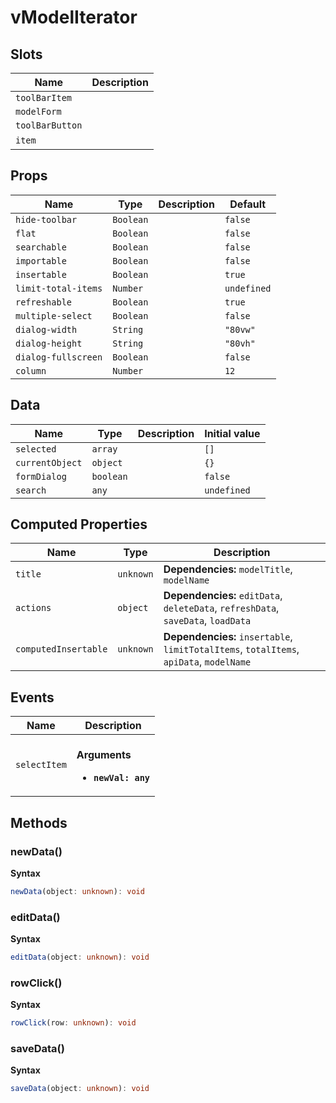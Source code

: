 # vModelIterator

## Slots

| Name            | Description |
| --------------- | ----------- |
| `toolBarItem`   |             |
| `modelForm`     |             |
| `toolBarButton` |             |
| `item`          | &nbsp;      |

## Props

| Name                | Type      | Description | Default     |
| ------------------- | --------- | ----------- | ----------- |
| `hide-toolbar`      | `Boolean` |             | `false`     |
| `flat`              | `Boolean` |             | `false`     |
| `searchable`        | `Boolean` |             | `false`     |
| `importable`        | `Boolean` |             | `false`     |
| `insertable`        | `Boolean` |             | `true`      |
| `limit-total-items` | `Number`  |             | `undefined` |
| `refreshable`       | `Boolean` |             | `true`      |
| `multiple-select`   | `Boolean` |             | `false`     |
| `dialog-width`      | `String`  |             | `"80vw"`    |
| `dialog-height`     | `String`  |             | `"80vh"`    |
| `dialog-fullscreen` | `Boolean` |             | `false`     |
| `column`            | `Number`  |             | `12`        |

## Data

| Name            | Type      | Description | Initial value |
| --------------- | --------- | ----------- | ------------- |
| `selected`      | `array`   |             | `[]`          |
| `currentObject` | `object`  |             | `{}`          |
| `formDialog`    | `boolean` |             | `false`       |
| `search`        | `any`     |             | `undefined`   |

## Computed Properties

| Name                 | Type      | Description                                                                             |
| -------------------- | --------- | --------------------------------------------------------------------------------------- |
| `title`              | `unknown` | **Dependencies:** `modelTitle`, `modelName`                                             |
| `actions`            | `object`  | **Dependencies:** `editData`, `deleteData`, `refreshData`, `saveData`, `loadData`       |
| `computedInsertable` | `unknown` | **Dependencies:** `insertable`, `limitTotalItems`, `totalItems`, `apiData`, `modelName` |

## Events

| Name         | Description                                                |
| ------------ | ---------------------------------------------------------- |
| `selectItem` | <br/>**Arguments**<br/><ul><li>**`newVal: any`**</li></ul> |

## Methods

### newData()

**Syntax**

```typescript
newData(object: unknown): void
```

### editData()

**Syntax**

```typescript
editData(object: unknown): void
```

### rowClick()

**Syntax**

```typescript
rowClick(row: unknown): void
```

### saveData()

**Syntax**

```typescript
saveData(object: unknown): void
```
